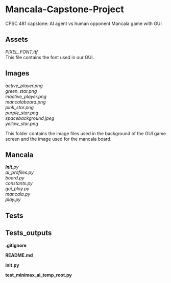 # Mancala-Capstone-Project
CPSC 481 capstone: AI agent vs human opponent Mancala game with GUI

## Assets  
*PIXEL_FONT.ttf*  
This file contains the font used in our GUI.

## Images
*active_player.png*  
*green_star.png*  
*inactive_player.png*  
*mancalaboard.png*  
*pink_star.png*  
*purple_star.png*  
*spacebackground.jpeg*  
*yellow_star.png*  

This folder contains the image files used in the background of the GUI game screen and the image used for the mancala board.

## Mancala  
*__init__.py*  
*ai_profiles.py*  
*board.py*  
*constants.py*  
*gui_play.py*  
*mancala.py*  
*play.py*

## Tests

## Tests_outputs

**.gitignore**  

**README.md**  

**__init__.py**  

**test_minimax_ai_temp_root.py**  

